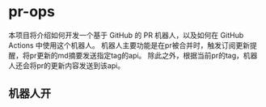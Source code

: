 # pr-ops

本项目将介绍如何开发一个基于 GitHub 的 PR 机器人，以及如何在 GitHub Actions 中使用这个机器人。
机器人主要功能是在pr被合并时，触发订阅更新提醒，将pr更新的md摘要发送指定tag的api。
除此之外，根据当前pr的tag，机器人还会将pr的更新内容发送到该api。

## 机器人开